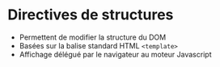 # Directives de structures

* Permettent de modifier la structure du DOM
* Basées sur la balise standard HTML `<template>`
* Affichage délégué par le navigateur au moteur Javascript
